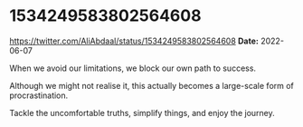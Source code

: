 # 1534249583802564608
https://twitter.com/AliAbdaal/status/1534249583802564608
**Date:** 2022-06-07

When we avoid our limitations, we block our own path to success.

Although we might not realise it, this actually becomes a large-scale form of procrastination.

Tackle the uncomfortable truths, simplify things, and enjoy the journey.
